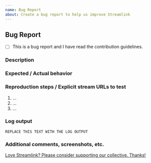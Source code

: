 ```yaml
---
name: Bug Report
about: Create a bug report to help us improve Streamlink
---
```


<!--
Thanks for reporting a bug!
USE THE TEMPLATE, otherwise, your bug report may be rejected.

First, see the contribution guidelines:
https://github.com/streamlink/streamlink/blob/master/CONTRIBUTING.md#contributing-to-streamlink

Also check the list of open and closed bug reports:
https://github.com/streamlink/streamlink/issues?q=is%3Aissue+label%3A%22bug%22

Please see the text preview to avoid unnecessary formatting errors.
-->


## Bug Report

<!-- Replace [ ] with [x] in order to check the box -->
- [ ] This is a bug report and I have read the contribution guidelines.


### Description

<!-- Explain the bug as detailed as you can. -->


### Expected / Actual behavior

<!-- What do you expect to happen, and what is actually happening? -->


### Reproduction steps / Explicit stream URLs to test

<!-- How can we reproduce this? Please note the exact steps below using the list format supplied. If you need more steps please add them. -->

1. ...
2. ...
3. ...


### Log output

<!--
TEXT LOG OUTPUT IS REQUIRED for a bug report!
Use the `--loglevel debug` parameter and avoid using parameters which suppress log output.
https://streamlink.github.io/cli.html#cmdoption-l

Make sure to **remove usernames and passwords**
You can copy the output to https://gist.github.com/ or paste it below.
-->

```
REPLACE THIS TEXT WITH THE LOG OUTPUT
```


### Additional comments, screenshots, etc.



[Love Streamlink? Please consider supporting our collective. Thanks!](https://opencollective.com/streamlink/donate)
